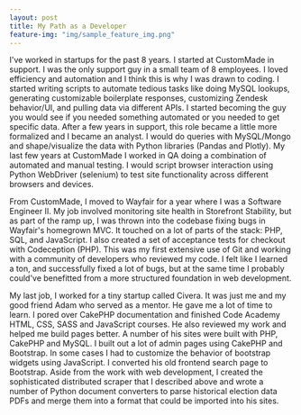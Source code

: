 ```yaml
---
layout: post
title: My Path as a Developer
feature-img: "img/sample_feature_img.png"
---
```


I've worked in startups for the past 8 years. I started at CustomMade in support. I was the only support guy in a small team of 8 employees. I loved efficiency and automation and I think this is why I was drawn to coding. I started writing scripts to automate tedious tasks like doing MySQL lookups, generating customizable boilerplate responses, customizing Zendesk behavior/UI, and pulling data via different APIs. I started becoming the guy you would see if you needed something automated or you needed to get specific data. After a few years in support, this role became a little more formalized and I became an analyst. I would do queries with MySQL/Mongo and shape/visualize the data with Python libraries (Pandas and Plotly). My last few years at CustomMade I worked in QA doing a combination of automated and manual testing. I would script browser interaction using Python WebDriver (selenium) to test site functionality across different browsers and devices.

From CustomMade, I moved to Wayfair for a year where I was a Software Engineer II. My job involved monitoring site health in Storefront Stability, but as part of the ramp up, I was thrown into the codebase fixing bugs in Wayfair's homegrown MVC. It touched on a lot of parts of the stack: PHP, SQL, and JavaScript. I also created a set of acceptance tests for checkout with Codeception (PHP). This was my first extensive use of Git and working with a community of developers who reviewed my code. I felt like I learned a ton, and successfully fixed a lot of bugs, but at the same time I probably could've benefitted from a more structured foundation in web development.

My last job, I worked for a tiny startup called Civera. It was just me and my good friend Adam who served as a mentor. He gave me a lot of time to learn. I pored over CakePHP documentation and finished Code Academy HTML, CSS, SASS and JavaScript courses. He also reviewed my work and helped me build pages better. A number of his sites were built with PHP, CakePHP and MySQL. I built out a lot of admin pages using CakePHP and Bootstrap. In some cases I had to customize the behavior of bootstrap widgets using JavaScript. I converted his old frontend search page to Bootstrap. Aside from the work with web development, I created the sophisticated distributed scraper that I described above and wrote a number of Python document converters to parse historical election data PDFs and merge them into a format that could be imported into his sites.

